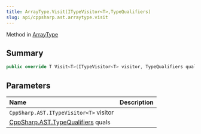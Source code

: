 ```yaml
---
title: ArrayType.Visit(ITypeVisitor<T>,TypeQualifiers)
slug: api/cppsharp.ast.arraytype.visit
---
```

Method in [ArrayType](/api/cppsharp/ast/arraytype)

## Summary



```csharp
public override T Visit<T>(ITypeVisitor<T> visitor, TypeQualifiers quals = new TypeQualifiers())
```

## Parameters

|Name|Description|
|:---|:---|
|`CppSharp.AST.ITypeVisitor<T>` visitor||
|[CppSharp.AST.TypeQualifiers](/api/cppsharp/ast/typequalifiers) quals||

